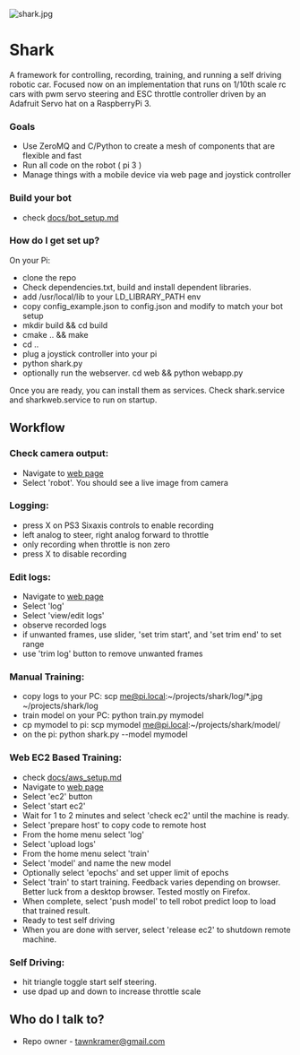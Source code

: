 ![shark.jpg](https://github.com/tawnkramer/shark/blob/master/web/img/shark.jpg)

# Shark #

A framework for controlling, recording, training, and running a self driving robotic car. Focused now on an implementation that runs on 1/10th scale rc cars with pwm servo steering and ESC throttle controller driven by an Adafruit Servo hat on a RaspberryPi 3.

### Goals ###

* Use ZeroMQ and C/Python to create a mesh of components that are flexible and fast 
* Run all code on the robot ( pi 3 )
* Manage things with a mobile device via web page and joystick controller

### Build your bot ###
* check [docs/bot_setup.md](https://github.com/tawnkramer/shark/blob/master/docs/bot_setup.md)

### How do I get set up? ###

On your Pi:

* clone the repo
* Check dependencies.txt, build and install dependent libraries.
* add /usr/local/lib to your LD_LIBRARY_PATH env
* copy config_example.json to config.json and modify to match your bot setup
* mkdir build && cd build
* cmake .. && make
* cd ..
* plug a joystick controller into your pi
* python shark.py
* optionally run the webserver. cd web && python webapp.py

Once you are ready, you can install them as services. 
Check shark.service and sharkweb.service to run on startup.

## Workflow ##

### Check camera output: ###
* Navigate to [web page](http://pi.local:8080)
* Select 'robot'. You should see a live image from camera

### Logging: ###
* press X on PS3 Sixaxis controls to enable recording
* left analog to steer, right analog forward to throttle
* only recording when throttle is non zero
* press X to disable recording

### Edit logs: ###
* Navigate to [web page](http://pi.local:8080)
* Select 'log'
* Select 'view/edit logs'
* observe recorded logs
* if unwanted frames, use slider, 'set trim start', and 'set trim end' to set range
* use 'trim log' button to remove unwanted frames

### Manual Training: ###
* copy logs to your PC: scp me@pi.local:~/projects/shark/log/*.jpg ~/projects/shark/log
* train model on your PC: python train.py mymodel
* cp mymodel to pi: scp mymodel me@pi.local:~/projects/shark/model/
* on the pi: python shark.py --model mymodel

### Web EC2 Based Training: ###
* check [docs/aws_setup.md](https://github.com/tawnkramer/shark/blob/master/docs/aws_setup.md)
* Navigate to [web page](http://pi.local:8080)
* Select 'ec2' button
* Select 'start ec2'
* Wait for 1 to 2 minutes and select 'check ec2' until the machine is ready.
* Select 'prepare host' to copy code to remote host
* From the home menu select 'log'
* Select 'upload logs'
* From the home menu select 'train'
* Select 'model' and name the new model
* Optionally select 'epochs' and set upper limit of epochs
* Select 'train' to start training. Feedback varies depending on browser. Better luck from a desktop browser. Tested mostly on Firefox.
* When complete, select 'push model' to tell robot predict loop to load that trained result.
* Ready to test self driving
* When you are done with server, select 'release ec2' to shutdown remote machine.

### Self Driving: ###
* hit triangle toggle start self steering.
* use dpad up and down to increase throttle scale

## Who do I talk to? ##

* Repo owner - tawnkramer@gmail.com

